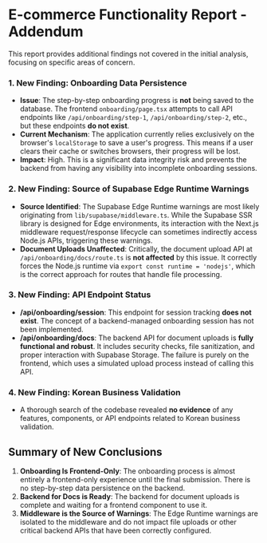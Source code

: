 # E-commerce Functionality Report - Addendum

This report provides additional findings not covered in the initial analysis, focusing on specific areas of concern.

### 1. New Finding: Onboarding Data Persistence

- **Issue**: The step-by-step onboarding progress is **not** being saved to the database. The frontend `onboarding/page.tsx` attempts to call API endpoints like `/api/onboarding/step-1`, `/api/onboarding/step-2`, etc., but these endpoints **do not exist**.
- **Current Mechanism**: The application currently relies exclusively on the browser's `localStorage` to save a user's progress. This means if a user clears their cache or switches browsers, their progress will be lost.
- **Impact**: High. This is a significant data integrity risk and prevents the backend from having any visibility into incomplete onboarding sessions.

### 2. New Finding: Source of Supabase Edge Runtime Warnings

- **Source Identified**: The Supabase Edge Runtime warnings are most likely originating from `lib/supabase/middleware.ts`. While the Supabase SSR library is designed for Edge environments, its interaction with the Next.js middleware request/response lifecycle can sometimes indirectly access Node.js APIs, triggering these warnings.
- **Document Uploads Unaffected**: Critically, the document upload API at `/api/onboarding/docs/route.ts` is **not affected** by this issue. It correctly forces the Node.js runtime via `export const runtime = 'nodejs'`, which is the correct approach for routes that handle file processing.

### 3. New Finding: API Endpoint Status

- **/api/onboarding/session**: This endpoint for session tracking **does not exist**. The concept of a backend-managed onboarding session has not been implemented.
- **/api/onboarding/docs**: The backend API for document uploads is **fully functional and robust**. It includes security checks, file sanitization, and proper interaction with Supabase Storage. The failure is purely on the frontend, which uses a simulated upload process instead of calling this API.

### 4. New Finding: Korean Business Validation

- A thorough search of the codebase revealed **no evidence** of any features, components, or API endpoints related to Korean business validation.

## Summary of New Conclusions

1.  **Onboarding Is Frontend-Only**: The onboarding process is almost entirely a frontend-only experience until the final submission. There is no step-by-step data persistence on the backend.
2.  **Backend for Docs is Ready**: The backend for document uploads is complete and waiting for a frontend component to use it.
3.  **Middleware is the Source of Warnings**: The Edge Runtime warnings are isolated to the middleware and do not impact file uploads or other critical backend APIs that have been correctly configured.
